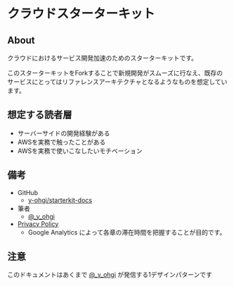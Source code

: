 # クラウドスターターキット

## About
クラウドにおけるサービス開発加速のためのスターターキットです。  

このスターターキットをForkすることで新規開発がスムーズに行なえ、既存のサービスにとってはリファレンスアーキテクチャとなるようなものを想定しています。

## 想定する読者層
- サーバーサイドの開発経験がある
- AWSを実務で触ったことがある
- AWSを実務で使いこなしたいモチベーション

## 備考
- GitHub
    - [y-ohgi/starterkit-docs](https://github.com/y-ohgi/starterkit-docs)
- 筆者
    - [@_y_ohgi](https://twitter.com/_y_ohgi)
- [Privacy Policy](privacy-policy.md)
    - Google Analytics によって各章の滞在時間を把握することが目的です。

## 注意
このドキュメントはあくまで [@_y_ohgi](https://twitter.com/_y_ohgi) が発信する1デザインパターンです
